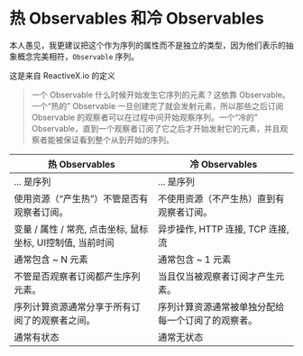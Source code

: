 热 Observables 和冷 Observables
========================

本人愚见，我更建议把这个作为序列的属性而不是独立的类型，因为他们表示的抽象概念完美相符，`Observable` 序列。

这是来自 ReactiveX.io 的定义

> 一个 Observable 什么时候开始发生它序列的元素？这依靠 Observable。一个“热的” Observable 一旦创建完了就会发射元素，所以那些之后订阅 Observable 的观察者可以在过程中间开始观察序列。一个“冷的” Observable，直到一个观察者订阅了它之后才开始发射它的元素，并且观察者能被保证看到整个从到开始的序列。

| 热 Observables                                                                                        | 冷 Observables                                                              |
|---------------------------------------------------------------------------------------------------------|-------------------------------------------------------------------------------|
| ... 是序列                                                                                       | ... 是序列                                                             |
| 使用资源（“产生热”）不管是否有观察者订阅。                           | 不使用资源（不产生热）直到有观察者订阅。         |
| 变量 / 属性 / 常亮, 点击坐标, 鼠标坐标, UI控制值, 当前时间 | 异步操作, HTTP 连接, TCP 连接, 流|
| 通常包含 ~ N 元素                                                                           | 通常包含 ~ 1 元素                                                  |
| 不管是否观察者订阅都产生序列元素。                           | 当且仅当被观察者订阅才产生元素。        |
| 序列计算资源通常分享于所有订阅了的观察者之间。              | 序列计算资源通常被单独分配给每一个订阅了的观察者。 |
| 通常有状态                                                                                        | 通常无状态                                                             |
